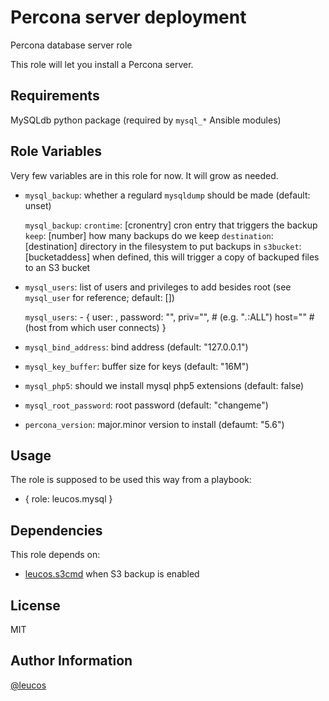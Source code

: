 Percona server deployment
=========================

Percona database server role

This role will let you install a Percona server.

Requirements
------------

MySQLdb python package (required by `mysql_*` Ansible modules)

Role Variables
--------------

Very few variables are in this role for now. It will grow as needed.

- `mysql_backup`: whether a regulard `mysqldump` should be made (default: unset)

    `mysql_backup`:
      `crontime`: [cronentry] cron entry that triggers the backup
      `keep`: [number] how many backups do we keep
      `destination`: [destination] directory in the filesystem to put backups in
      `s3bucket`: [bucketaddess] when defined, this will trigger a copy of backuped files to an S3 bucket

- `mysql_users`: list of users and privileges to add besides root (see `mysql_user` for reference; default: [])

    `mysql_users`:
      - { user: <username>,
          password: "<password>",
          priv="<privileges>", # (e.g. "*.*:ALL")
          host="<host>" # (host from which user connects)
         }

- `mysql_bind_address`: bind address (default: "127.0.0.1")
- `mysql_key_buffer`: buffer size for keys (default: "16M")
- `mysql_php5`: should we install mysql php5 extensions (default: false)
- `mysql_root_password`: root password (default: "changeme")

- `percona_version`: major.minor version to install (defaumt: "5.6")

Usage
-----

The role is supposed to be used this way from a playbook:

   - { role: leucos.mysql }

Dependencies
------------

This role depends on:
- [leucos.s3cmd](https://github.com/leucos/ansible-s3cmd) when S3 backup is enabled

License
-------

MIT

Author Information
------------------

[@leucos](https://github.com/leucos)
